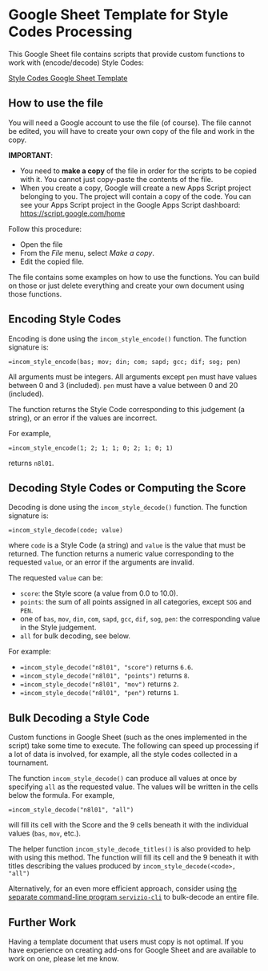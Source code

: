 # Google Sheet Template for Style Codes Processing

This Google Sheet file contains scripts that provide custom functions to work with (encode/decode) Style Codes:

[Style Codes Google Sheet Template](https://docs.google.com/spreadsheets/d/1pdy_-UQw_h0NvIQdKBk77XaIAOvfHBOWbTrDGGOZf5g)

## How to use the file

You will need a Google account to use the file (of course).
The file cannot be edited, you will have to create your own copy of the file and work in the copy.

__IMPORTANT__:
* You need to __make a copy__ of the file in order for the scripts to be copied with it. You cannot just copy-paste the contents of the file.
* When you create a copy, Google will create a new Apps Script project belonging to you. The project will contain a copy of the code. You can see your Apps Script project in the Google Apps Script dashboard: https://script.google.com/home

Follow this procedure:
* Open the file
* From the _File_ menu, select _Make a copy_.
* Edit the copied file.

The file contains some examples on how to use the functions. You can build on those or just delete everything and create your own document using those functions.

## Encoding Style Codes

Encoding is done using the `incom_style_encode()` function. The function signature is:

    =incom_style_encode(bas; mov; din; com; sapd; gcc; dif; sog; pen)

All arguments must be integers. All arguments except `pen` must have values between 0 and 3 (included). `pen` must have a value between 0 and 20 (included).

The function returns the Style Code corresponding to this judgement (a string), or an error if the values are incorrect.

For example,

    =incom_style_encode(1; 2; 1; 1; 0; 2; 1; 0; 1)

returns `n8l01`.

## Decoding Style Codes or Computing the Score

Decoding is done using the `incom_style_decode()` function. The function signature is:

    =incom_style_decode(code; value)

where `code` is a Style Code (a string) and `value` is the value that must be returned. The function returns a numeric value corresponding to the requested `value`, or an error if the arguments are invalid.

The requested `value` can be:

* `score`: the Style score (a value from 0.0 to 10.0).
* `points`: the sum of all points assigned in all categories, except `SOG` and `PEN`.
* one of `bas`, `mov`, `din`, `com`, `sapd`, `gcc`, `dif`, `sog`, `pen`: the corresponding value in the Style judgement.
* `all` for bulk decoding, see below.

For example:

* `=incom_style_decode("n8l01", "score")` returns `6.6`.
* `=incom_style_decode("n8l01", "points")` returns `8`.
* `=incom_style_decode("n8l01", "mov")` returns `2`.
* `=incom_style_decode("n8l01", "pen")` returns `1`.

## Bulk Decoding a Style Code

Custom functions in Google Sheet (such as the ones implemented in the script) take some time to execute. The following can speed up processing if a lot of data is involved, for example, all the style codes collected in a tournament.

The function `incom_style_decode()` can produce all values at once by specifying `all` as the requested value. The values will be written in the cells below the formula. For example,

    =incom_style_decode("n8l01", "all")

will fill its cell with the Score and the 9 cells beneath it with the individual values (`bas`, `mov`, etc.).

The helper function `incom_style_decode_titles()` is also provided to help with using this method. The function will fill its cell and the 9 beneath it with titles describing the values produced by `incom_style_decode(<code>, "all")`

Alternatively, for an even more efficient approach, consider using [the separate command-line program `servizio-cli`](https://github.com/anfive/servizio-cli) to bulk-decode an entire file.

## Further Work

Having a template document that users must copy is not optimal.
If you have experience on creating add-ons for Google Sheet and are available to work on one, please let me know.
